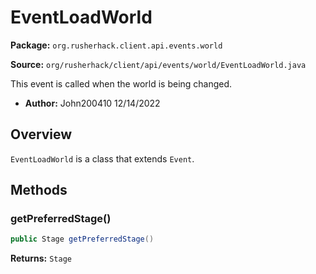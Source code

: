 # EventLoadWorld

**Package:** `org.rusherhack.client.api.events.world`

**Source:** `org/rusherhack/client/api/events/world/EventLoadWorld.java`

This event is called when the world is being changed.
* **Author:** John200410 12/14/2022



## Overview

`EventLoadWorld` is a class that extends `Event`.

## Methods

### getPreferredStage()

```java
public Stage getPreferredStage()
```

**Returns:** `Stage`

